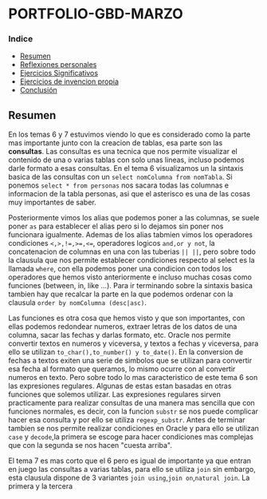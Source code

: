 # PORTFOLIO-GBD-MARZO 

### Indice
* [Resumen](#resumen)  
* [Reflexiones personales](#reflexiones)  
* [Ejercicios Significativos](#ejersign)  
* [Ejercicios de invencion propia](#ejerpropios)  
* [Conclusión](#conclusiones) 


## Resumen
En los temas 6 y 7 estuvimos viendo lo que es considerado como la parte mas importante junto con la creacion de tablas,
esa parte son las **consultas**.
Las consultas es una tecnica que nos permite visualizar el contenido de una o varias tablas con solo unas lineas, incluso 
podemos darle formato a esas consultas. En el tema 6 visualizamos un la sintaxis basica de las consultas con un 
`select nomColumna from nomTabla`. Si ponemos `select * from personas` nos sacara todas las columnas e informacion de la tabla
personas, asi que el asterisco es una de las cosas muy importantes de saber.

Posteriormente vimos los alias que podemos poner a las columnas, se suele poner `as` para establecer el alias pero si lo dejamos sin poner
nos funcionara igualmente. Ademas de los alias tabmien vimos los operadores condiciones `<,>,!=,>=,<=`, operadores logicos `and,or y not`,
la concatenacion de columnas en una con las tuberias `|| ||`, pero sobre todo la clausula que nos permite establecer condiciones 
respecto al select es la llamada `where`, con ella podemos poner una condicion con todos los operadores que hemos visto anteriormente e incluso
muchas cosas como funciones (between, in, like ...). Para ir terminando sobre la sintaxis basica tambien hay que recalcar la parte en la que podemos 
ordenar con la clausula `order by nomColumna (desc|asc)`.

Las funciones es otra cosa que hemos visto y que son importantes, con ellas podemos redondear numeros, extraer letras de los datos
de una columna, sacar las fechas y darlas formato, etc. Oracle nos permite convertir textos en numeros y viceversa, y textos a fechas
y viceversa, para ello se utilizan `to_char(),to_number() y to_date()`. En la conversion de fechas a textos exiten una serie de simbolos
que se utilizan para convertir esa fecha al formato que queramos, lo mismo ocurre con al convertir numeros en texto. Pero sobre todo lo
mas caracteristico de este tema 6 son las expresiones regulares. Algunas de estas estan basadas en otras funciones que solemos utilizar. Las 
expresiones regulares sirven practicamente para realizar consultas de una manera mas sencilla que con funciones normales, es decir, con la funcion
`substr` se nos puede complicar hacer esa consulta y por ello se utiliza `regexp_substr`. Antes de terminar tambien se nos permite realizar
condiciones en Oracle y para ello se utilizan `case` y `decode`,la primera se escoge para hacer condiciones mas complejas que con la segunda
se nos hacen "cuesta arriba".

El tema 7 es mas corto que el 6 pero es igual de importante ya que entran en juego las consultas a varias tablas, para ello se utiliza
`join` sin embargo, esta clausula dispone de 3 variantes `join using`,`join on`,`natural join`. La primera y la tercera 



